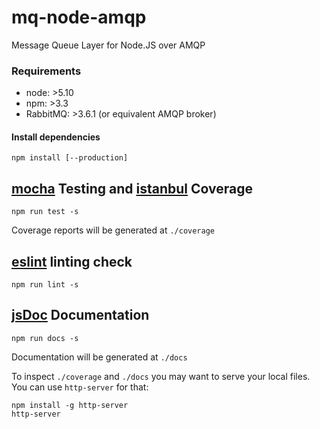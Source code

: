# mq-node-amqp

Message Queue Layer for Node.JS over AMQP

### Requirements

- node: >5.10
- npm: >3.3
- RabbitMQ: >3.6.1 (or equivalent AMQP broker)

#### Install dependencies

```
npm install [--production]
```

## [mocha](https://mochajs.org/) Testing and [istanbul](https://github.com/gotwarlost/istanbul) Coverage

```
npm run test -s
```

Coverage reports will be generated at `./coverage`

## [eslint](http://eslint.org/) linting check

```
npm run lint -s

```
## [jsDoc](http://usejsdoc.org/) Documentation

```
npm run docs -s
```

Documentation will be generated at `./docs`


To inspect `./coverage` and `./docs` you may want to serve your local files.
You can use `http-server` for that:

```
npm install -g http-server
http-server
```
